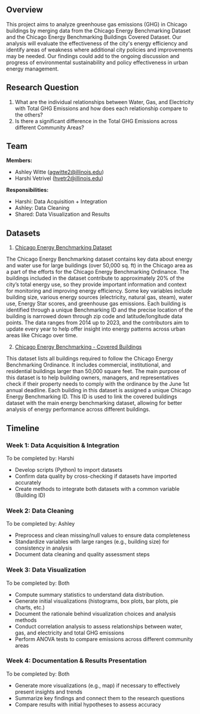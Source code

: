 ## Overview
This project aims to analyze greenhouse gas emissions (GHG) in Chicago buildings by merging data from the Chicago Energy Benchmarking Dataset and the Chicago Energy Benchmarking Buildings Covered Dataset. Our analysis will evaluate the effectiveness of the city's energy efficiency and identify areas of weakness where additional city policies and improvements may be needed. Our findings could add to the ongoing discussion and progress of environmental sustainability and policy effectiveness in urban energy management. 

## Research Question 
1.  What are the individual relationships between Water, Gas, and Electricity with Total GHG Emissions and how does each relationship compare to the others?
2.  Is there a significant difference in the Total GHG Emissions across different Community Areas?

## Team 
**Members:**
- Ashley Witte (agwitte2@illinois.edu)
- Harshi Vetrivel (hvetr2@illinois.edu)

**Responsibilities:**
  - Harshi: Data Acquisition + Integration
  - Ashley: Data Cleaning
  - Shared: Data Visualization and Results
    
## Datasets
1. [Chicago Energy Benchmarking Dataset](https://data.cityofchicago.org/Environment-Sustainable-Development/Chicago-Energy-Benchmarking/xq83-jr8c/data_preview)
   
The Chicago Energy Benchmarking dataset contains key data about energy and water use for large buildings (over 50,000 sq. ft) in the Chicago area as a part of the efforts for the Chicago Energy Benchmarking Ordinance. The buildings included in the dataset contribute to approximately 20% of the city’s total energy use, so they provide important information and context for monitoring and improving energy efficiency. Some key variables include building size, various energy sources (electricity, natural gas, steam), water use, Energy Star scores, and greenhouse gas emissions. Each building is identified through a unique Benchmarking ID and the precise location of the building is narrowed down through zip code and latitude/longitude data points. The data ranges from 2014 up to 2023, and the contributors aim to update every year to help offer insight into energy patterns across urban areas like Chicago over time.

2. [Chicago Energy Benchmarking - Covered Buildings](https://data.cityofchicago.org/browse?category=Environment+%26+Sustainable+Development&sortBy=most_accessed&pageSize=20&page=1)

This dataset lists all buildings required to follow the Chicago Energy Benchmarking Ordinance. It includes commercial, institutional, and residential buildings larger than 50,000 square feet. The main purpose of this dataset is to help building owners, managers, and representatives check if their property needs to comply with the ordinance by the June 1st annual deadline. Each building in this dataset is assigned a unique Chicago Energy Benchmarking ID. This ID is used to link the covered buildings dataset with the main energy benchmarking dataset, allowing for better analysis of energy performance across different buildings.

## Timeline
### **Week 1: Data Acquisition & Integration**
To be completed by: Harshi
- Develop scripts (Python) to import datasets
- Confirm data quality by cross-checking if datasets have imported accurately
- Create methods to integrate both datasets with a common variable (Building ID)

### **Week 2: Data Cleaning**  
To be completed by: Ashley
- Preprocess and clean missing/null values to ensure data completeness  
- Standardize variables with large ranges (e.g., building size) for consistency in analysis
- Document data cleaning and quality assessment steps

### **Week 3: Data Visualization** 
To be completed by: Both
- Compute summary statistics to understand data distribution.
- Generate initial visualizations (histograms, box plots, bar plots, pie charts, etc.)
- Document the rationale behind visualization choices and analysis methods
- Conduct correlation analysis to assess relationships between water, gas, and electricity and total GHG emissions
- Perform ANOVA tests to compare emissions across different community areas 

### **Week 4: Documentation & Results Presentation**
To be completed by: Both
- Generate more visualizations (e.g., map) if necessary to effectively present insights and trends  
- Summarize key findings and connect them to the research questions  
- Compare results with initial hypotheses to assess accuracy 
